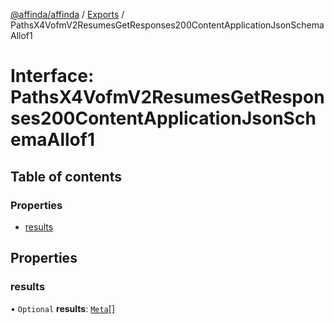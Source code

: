 [@affinda/affinda](../README.md) / [Exports](../modules.md) / PathsX4VofmV2ResumesGetResponses200ContentApplicationJsonSchemaAllof1

# Interface: PathsX4VofmV2ResumesGetResponses200ContentApplicationJsonSchemaAllof1

## Table of contents

### Properties

- [results](PathsX4VofmV2ResumesGetResponses200ContentApplicationJsonSchemaAllof1.md#results)

## Properties

### results

• `Optional` **results**: [`Meta`](Meta.md)[]
